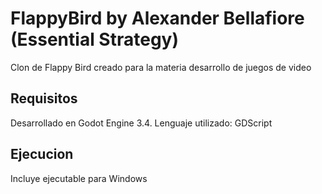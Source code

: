# FlappyBird by Alexander Bellafiore (Essential Strategy)

Clon de Flappy Bird creado para la materia desarrollo de juegos de video

## Requisitos

Desarrollado en Godot Engine 3.4. Lenguaje utilizado: GDScript

## Ejecucion

Incluye ejecutable para Windows